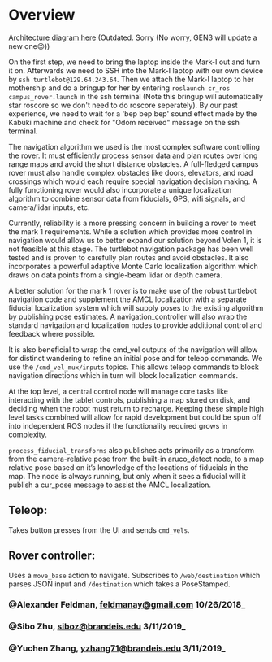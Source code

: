 # Overview

[Architecture diagram here](https://docs.google.com/drawings/d/1K8Bq4vd7oYqD6yXStrwqmTUtPrRfLSoVaKmgR9WnArc/edit?usp=sharing) \(Outdated. Sorry (No worry, GEN3 will update a new one😉)\)

On the first step, we need to bring the laptop inside the Mark-I out and turn it on. Afterwards we need to SSH into the Mark-I laptop with our own device by `ssh turtlebot@129.64.243.64`. Then we attach the Mark-I laptop to her mothership and do a bringup for her by entering `roslaunch cr_ros campus_rover.launch` in the ssh terminal (Note this bringup will automatically star roscore so we don't need to do roscore seperately). By our past experience, we need to wait for a 'bep bep bep' sound effect made by the Kabuki machine and check for "Odom received" message on the ssh terminal. 

The navigation algorithm we used is the most complex software controlling the rover. It must efficiently process sensor data and plan routes over long range maps and avoid the short distance obstacles. A full-fledged campus rover must also handle complex obstacles like doors, elevators, and road crossings which would each require special navigation decision making. A fully functioning rover would also incorporate a unique localization algorithm to combine sensor data from fiducials, GPS, wifi signals, and camera/lidar inputs, etc.

Currently, reliability is a more pressing concern in building a rover to meet the mark 1 requirements. While a solution which provides more control in navigation would allow us to better expand our solution beyond Volen 1, it is not feasible at this stage. The turtlebot navigation package has been well tested and is proven to carefully plan routes and avoid obstacles. It also incorporates a powerful adaptive Monte Carlo localization algorithm which draws on data points from a single-beam lidar or depth camera.

A better solution for the mark 1 rover is to make use of the robust turtlebot navigation code and supplement the AMCL localization with a separate fiducial localization system which will supply poses to the existing algorithm by publishing pose estimates. A navigation\_controller will also wrap the standard navigation and localization nodes to provide additional control and feedback where possible.

It is also beneficial to wrap the cmd\_vel outputs of the navigation will allow for distinct wandering to refine an initial pose and for teleop commands. We use the `/cmd_vel_mux/inputs` topics. This allows teleop commands to block navigation directions which in turn will block localization commands.

At the top level, a central control node will manage core tasks like interacting with the tablet controls, publishing a map stored on disk, and deciding when the robot must return to recharge. Keeping these simple high level tasks combined will allow for rapid development but could be spun off into independent ROS nodes if the functionality required grows in complexity.

`process_fiducial_transforms` also publishes acts primarily as a transform from the camera-relative pose from the built-in aruco\_detect node, to a map relative pose based on it’s knowledge of the locations of fiducials in the map. The node is always running, but only when it sees a fiducial will it publish a cur\_pose message to assist the AMCL localization.

## Teleop:

Takes button presses from the UI and sends `cmd_vels`.

## Rover controller:

Uses a `move_base` action to navigate. Subscribes to `/web/destination` which parses JSON input and `/destination` which takes a PoseStamped.

### @Alexander Feldman, feldmanay@gmail.com 10/26/2018\_
### @Sibo Zhu, siboz@brandeis.edu 3/11/2019\_
### @Yuchen Zhang, yzhang71@brandeis.edu 3/11/2019\_

